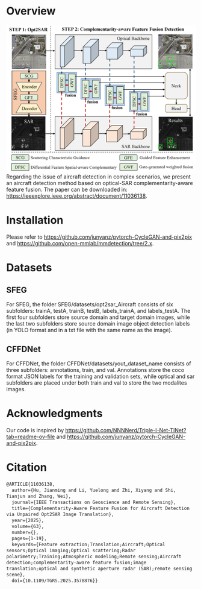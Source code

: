 Overview
=====
![](https://github.com/JimmyRSlab/Complementarity-aware-Feature-Fusion-for-Aircraft-Detection-via-Unpaired-Opt2SAR-Image-Translation/blob/main/Overall.png)
Regarding the issue of aircraft detection in complex scenarios, we present an aircraft detection method based on optical-SAR complementarity-aware feature fusion. The paper can be downloaded in: https://ieeexplore.ieee.org/abstract/document/11036138.

Installation
======

Please refer to https://github.com/junyanz/pytorch-CycleGAN-and-pix2pix and https://github.com/open-mmlab/mmdetection/tree/2.x.

Datasets
=====
## SFEG
For SFEG, the folder SFEG/datasets/opt2sar_Aircraft consists of six subfolders: trainA, testA, trainB, testB, labels_trainA, and labels_testA. The first four subfolders store source domain and target domain images, while the last two subfolders store source domain image object detection labels (in YOLO format and in a txt file with the same name as the image).
## CFFDNet
For CFFDNet, the folder CFFDNet/datasets/yout_dataset_name consists of three subfolders: annotations, train, and val. Annotations store the coco format JSON labels for the training and validation sets, while optical and sar subfolders are placed under both train and val to store the two modalites images.

Acknowledgments
=====
Our code is inspired by https://github.com/NNNNerd/Triple-I-Net-TINet?tab=readme-ov-file and https://github.com/junyanz/pytorch-CycleGAN-and-pix2pix.

Citation
=====
```
@ARTICLE{11036138,
  author={Hu, Jianming and Li, Yuelong and Zhi, Xiyang and Shi, Tianjun and Zhang, Wei},
  journal={IEEE Transactions on Geoscience and Remote Sensing}, 
  title={Complementarity-Aware Feature Fusion for Aircraft Detection via Unpaired Opt2SAR Image Translation}, 
  year={2025},
  volume={63},
  number={},
  pages={1-19},
  keywords={Feature extraction;Translation;Aircraft;Optical sensors;Optical imaging;Optical scattering;Radar polarimetry;Training;Atmospheric modeling;Remote sensing;Aircraft detection;complementarity-aware feature fusion;image translation;optical and synthetic aperture radar (SAR);remote sensing scene},
  doi={10.1109/TGRS.2025.3578876}}
```
